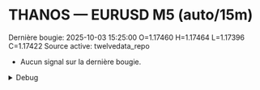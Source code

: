 # THANOS — EURUSD M5 (auto/15m)
Dernière bougie: 2025-10-03 15:25:00  O=1.17460  H=1.17464  L=1.17396  C=1.17422
Source active: twelvedata_repo

- Aucun signal sur la dernière bougie.

<details><summary>Debug</summary>

- TD_API_KEY manquant.

</details>
